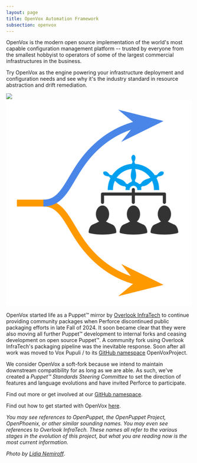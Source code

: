 ```yaml
---
layout: page
title: OpenVox Automation Framework
subsection: openvox
---
```


<div class="container">
  <div class="row">
    <div class="col align-self-center">
      <p>
      OpenVox is the modern open source implementation of the world's most capable configuration management platform -- trusted by everyone from the smallest hobbyist to operators of some of the largest commercial infrastructures in the business.
      </p>
      <p>
      Try OpenVox as the engine powering your infrastructure deployment and configuration needs and see why it's the industry standard in resource abstraction and drift remediation.
      </p>
    </div>
    <div class="col align-self-center">
      <img class="img-fluid" src="/static/images/openvox/mannequin.png" />
    </div>
  </div>
  <div class="row">
    <div class="col">
      <img class="img-fluid w-75" src="/static/images/openvox/fork.png" />
    </div>
    <div class="col align-self-center">
      <p>
      OpenVox started life as a Puppet™️ mirror by <a href="https://overlookinfratech.com/downloads/">Overlook InfraTech</a> to continue providing community packages when Perforce discontinued public packaging efforts in late Fall of 2024.
      It soon became clear that they were also moving all further Puppet™️ development to internal forks and ceasing development on open source Puppet™️.
      A community fork using Overlook InfraTech's packaging pipeline was the inevitable response.
      Soon after all work was moved to Vox Pupuli / to its <a href="https://github.com/openvoxproject">GitHub namespace</a> OpenVoxProject.
      </p>
      <p>
      We consider OpenVox a soft-fork because we intend to maintain downstream compatibility for as long as we are able.
      As such, we've created a <i>Puppet™️ Standards Steering Committee</i> to set the direction of features and language evolutions and have invited Perforce to participate.
      </p>
      <p>
      Find out more or get involved at our
      <a href="https://github.com/openvoxproject">GitHub namespace</a>.
      </p>
      <p>
      Find out how to get started with OpenVox <a href="https://voxpupuli.org/openvox/install/">here</a>.
      </p>
    </div>
  </div>
  <div class="row">
    <div class="col">
      <p>
      <i>You may see references to OpenPuppet, the OpenPuppet Project, OpenPhoenix, or other similar sounding names.
      You may even see references to Overlook InfraTech.
      These names all refer to the various stages in the evolution of this project, but what you are reading now is the most current information.</i>
      </p>
      <p>
      <i>Photo by <a href="https://unsplash.com/photos/a-wooden-toy-holding-a-wooden-object-in-one-hand-Jj5KSZkQiok">Lidia Nemiroff</a></i>.
      </p>
    </div>
  </div>
</div>
